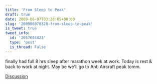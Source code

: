 ```yaml
---
title: 'From Sleep to Peak'
draft: true
date: 2009-06-07T03:28:05+00:00
slug: '200906070328-from-sleep-to-peak'
is_tweet: true
tweet_info:
  id: '2057684423'
  type: 'post'
  is_thread: False
---
```




finally had full 8 hrs sleep after marathon week at work. Today is rest & back to work at night. May be we'll go to Anti Aircraft peak tomm.

[Discussion](https://x.com/sytelus/status/2057684423)
